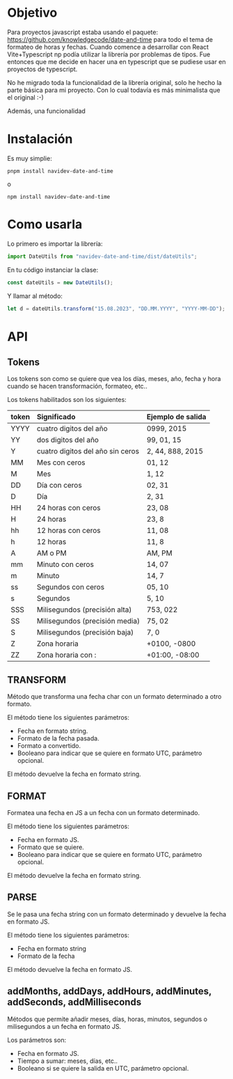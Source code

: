 # Objetivo

Para proyectos javascript estaba usando el paquete: https://github.com/knowledgecode/date-and-time para todo el tema de formateo de horas y fechas. Cuando comence a desarrollar con React Vite+Typescript np podía utilizar la librería por problemas de tipos. Fue entonces que me decide en hacer una en typescript que se pudiese usar en proyectos de typescript.

No he migrado toda la funcionalidad de la librería original, solo he hecho la parte básica para mi proyecto. Con lo cual todavía es más minimalista que el original :-)

Además, una funcionalidad

# Instalación

Es muy simplie:

```shell
pnpm install navidev-date-and-time
```

o

```shell
npm install navidev-date-and-time
```

# Como usarla

Lo primero es importar la librería:

```javascript
import DateUtils from "navidev-date-and-time/dist/dateUtils";
```

En tu código instanciar la clase:

```javascript
const dateUtils = new DateUtils();
```

Y llamar al método:

```javascript
let d = dateUtils.transform("15.08.2023", "DD.MM.YYYY", "YYYY-MM-DD");
```

# API

## Tokens

Los tokens son como se quiere que vea los días, meses, año, fecha y hora cuando se hacen transformación, formateo, etc..

Los tokens habilitados son los siguientes:

| token | Significado                      | Ejemplo de salida |
| :---- | :------------------------------- | :---------------- |
| YYYY  | cuatro digitos del año           | 0999, 2015        |
| YY    | dos digitos del año              | 99, 01, 15        |
| Y     | cuatro digitos del año sin ceros | 2, 44, 888, 2015  |
| MM    | Mes con ceros                    | 01, 12            |
| M     | Mes                              | 1, 12             |
| DD    | Día con ceros                    | 02, 31            |
| D     | Día                              | 2, 31             |
| HH    | 24 horas con ceros               | 23, 08            |
| H     | 24 horas                         | 23, 8             |
| hh    | 12 horas con ceros               | 11, 08            |
| h     | 12 horas                         | 11, 8             |
| A     | AM o PM                          | AM, PM            |
| mm    | Minuto con ceros                 | 14, 07            |
| m     | Minuto                           | 14, 7             |
| ss    | Segundos con ceros               | 05, 10            |
| s     | Segundos                         | 5, 10             |
| SSS   | Milisegundos (precisión alta)    | 753, 022          |
| SS    | Milisegundos (precisión media)   | 75, 02            |
| S     | Milisegundos (precisión baja)    | 7, 0              |
| Z     | Zona horaria                     | +0100, -0800      |
| ZZ    | Zona horaria con :               | +01:00, -08:00    |

## TRANSFORM

Método que transforma una fecha char con un formato determinado a otro formato.

El método tiene los siguientes parámetros:

- Fecha en formato string.
- Formato de la fecha pasada.
- Formato a convertido.
- Booleano para indicar que se quiere en formato UTC, parámetro opcional.

El método devuelve la fecha en formato string.

## FORMAT

Formatea una fecha en JS a un fecha con un formato determinado.

El método tiene los siguientes parámetros:

- Fecha en formato JS.
- Formato que se quiere.
- Booleano para indicar que se quiere en formato UTC, parámetro opcional.

El método devuelve la fecha en formato string.

## PARSE

Se le pasa una fecha string con un formato determinado y devuelve la fecha en formato JS.

El método tiene los siguientes parámetros:

- Fecha en formato string
- Formato de la fecha

El método devuelve la fecha en formato JS.

## addMonths, addDays, addHours, addMinutes, addSeconds, addMilliseconds

Métodos que permite añadir meses, días, horas, minutos, segundos o milisegundos a un fecha en formato JS.

Los parámetros son:

- Fecha en formato JS.
- Tiempo a sumar: meses, días, etc..
- Booleano si se quiere la salida en UTC, parámetro opcional.

